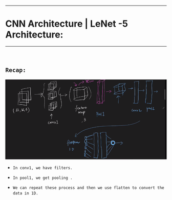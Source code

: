 
<br>

---
# CNN Architecture | LeNet -5 Architecture:
---

<br>

## `Recap: `

![Alt text](image-269.png)

- `In conv1, we have filters.`

- `In pool1, we get pooling .`

- `We can repeat these process and then we use flatten to convert the data in 1D.`



